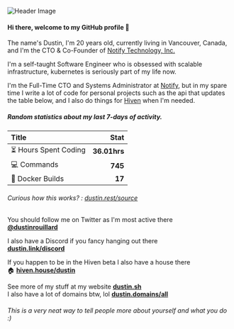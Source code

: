 ![Header Image](https://gcs.dustin.sh/u/898e24566451c36d.png)

#### Hi there, welcome to my GitHub profile 👋 

The name's Dustin, I'm 20 years old, currently living in Vancouver, Canada, and I'm the CTO & Co-Founder of [Notify Technology, Inc.](https://notify.me) 

I'm a self-taught Software Engineer who is obsessed with scalable infrastructure, kubernetes is seriously part of my life now.

I'm the Full-Time CTO and Systems Administrator at [Notify](https://notify.me), but in my spare time I write a lot of code for personal projects such as the api that updates the table below, and I also do things for [Hiven](https://hiven.io) when I'm needed.

##### Random statistics about my last 7-days of activity.

| Title                                       |         Stat |
| :------------------------------------------ | -----------: |
| :hourglass_flowing_sand: Hours Spent Coding | **36.01hrs** |
| :computer: Commands                         |      **745** |
| :hammer: Docker Builds                      |       **17** |

###### Curious how this works? : [dustin.rest/source](https://dustin.rest/source)

You should follow me on Twitter as I'm most active there \
[**@dustinrouillard**](https://dustin.link/twitter)

I also have a Discord if you fancy hanging out there \
[**dustin.link/discord**](https://dustin.link/discord)

If you happen to be in the Hiven beta I also have a house there \
:house: [**hiven.house/dustin**](https://hiven.house/dustin)

See more of my stuff at my website [**dustin.sh**](https://dustin.sh) \
I also have a lot of domains btw, lol [**dustin.domains/all**](https://dustin.domains/all)

###### This is a very neat way to tell people more about yourself and what you do :)
